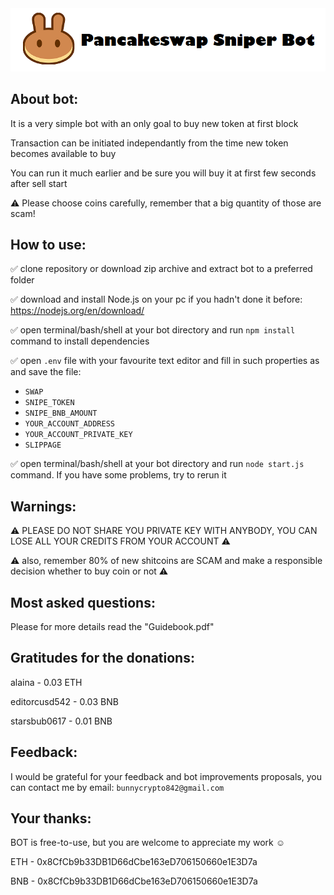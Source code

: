 <img src="./image/pancakeswap.png">

## About bot:

It is a very simple bot with an only goal to buy new token at first block

Transaction can be initiated independantly from the time new token becomes available to buy

You can run it much earlier and be sure you will buy it at first few seconds after sell start

:warning:
Please choose coins carefully, remember that a big quantity of those are scam!


## How to use:

:white_check_mark: clone repository or download zip archive and extract bot to a preferred folder

:white_check_mark: download and install Node.js on your pc if you hadn't done it before: https://nodejs.org/en/download/

:white_check_mark: open terminal/bash/shell at your bot directory and run `npm install` command to install dependencies

:white_check_mark: open `.env` file with your favourite text editor and fill in such properties as and save the file:

* `SWAP`
* `SNIPE_TOKEN`
* `SNIPE_BNB_AMOUNT`
* `YOUR_ACCOUNT_ADDRESS`
* `YOUR_ACCOUNT_PRIVATE_KEY`
* `SLIPPAGE`

:white_check_mark: open terminal/bash/shell at your bot directory and run `node start.js` command.
If you have some problems, try to rerun it


## Warnings:
:warning:
PLEASE DO NOT SHARE YOU PRIVATE KEY WITH ANYBODY, YOU CAN LOSE ALL YOUR CREDITS FROM YOUR ACCOUNT
:warning:

:warning:
also, remember 80% of new shitcoins are SCAM and make a responsible decision whether to buy coin or not
:warning:


## Most asked questions:

Please for more details read the "Guidebook.pdf"


## Gratitudes for the donations:
alaina - 0.03 ETH

editorcusd542 - 0.03 BNB

starsbub0617 - 0.01 BNB


## Feedback:
I would be grateful for your feedback and bot improvements proposals, you can contact me by email:
`bunnycrypto842@gmail.com`


## Your thanks:
BOT is free-to-use, but you are welcome to appreciate my work :relaxed:

ETH - 0x8CfCb9b33DB1D66dCbe163eD706150660e1E3D7a

BNB - 0x8CfCb9b33DB1D66dCbe163eD706150660e1E3D7a
